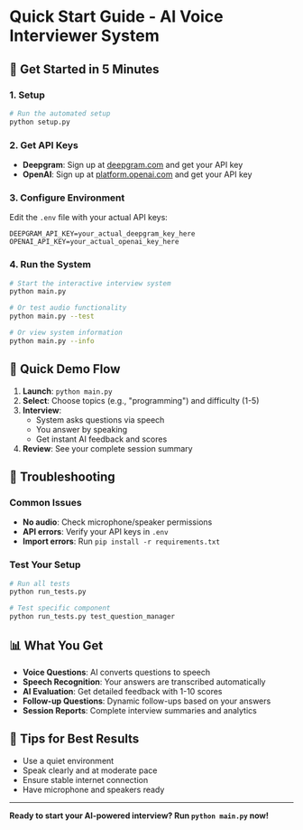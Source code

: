 # Quick Start Guide - AI Voice Interviewer System

## 🚀 Get Started in 5 Minutes

### 1. Setup
```bash
# Run the automated setup
python setup.py
```

### 2. Get API Keys
- **Deepgram**: Sign up at [deepgram.com](https://deepgram.com/) and get your API key
- **OpenAI**: Sign up at [platform.openai.com](https://platform.openai.com/) and get your API key

### 3. Configure Environment
Edit the `.env` file with your actual API keys:
```
DEEPGRAM_API_KEY=your_actual_deepgram_key_here
OPENAI_API_KEY=your_actual_openai_key_here
```

### 4. Run the System
```bash
# Start the interactive interview system
python main.py

# Or test audio functionality
python main.py --test

# Or view system information
python main.py --info
```

## 🎯 Quick Demo Flow

1. **Launch**: `python main.py`
2. **Select**: Choose topics (e.g., "programming") and difficulty (1-5)
3. **Interview**: 
   - System asks questions via speech
   - You answer by speaking
   - Get instant AI feedback and scores
4. **Review**: See your complete session summary

## 🔧 Troubleshooting

### Common Issues
- **No audio**: Check microphone/speaker permissions
- **API errors**: Verify your API keys in `.env`
- **Import errors**: Run `pip install -r requirements.txt`

### Test Your Setup
```bash
# Run all tests
python run_tests.py

# Test specific component
python run_tests.py test_question_manager
```

## 📊 What You Get

- **Voice Questions**: AI converts questions to speech
- **Speech Recognition**: Your answers are transcribed automatically  
- **AI Evaluation**: Get detailed feedback with 1-10 scores
- **Follow-up Questions**: Dynamic follow-ups based on your answers
- **Session Reports**: Complete interview summaries and analytics

## 🎤 Tips for Best Results

- Use a quiet environment
- Speak clearly and at moderate pace
- Ensure stable internet connection
- Have microphone and speakers ready

---

**Ready to start your AI-powered interview? Run `python main.py` now!**